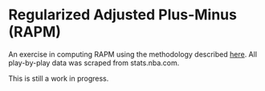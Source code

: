 # Regularized Adjusted Plus-Minus (RAPM)

An exercise in computing RAPM using the methodology described
[here](https://squared2020.com/2017/09/18/deep-dive-on-regularized-adjusted-plus-minus-i-introductory-example/).
All play-by-play data was scraped from stats.nba.com.

This is still a work in progress.
